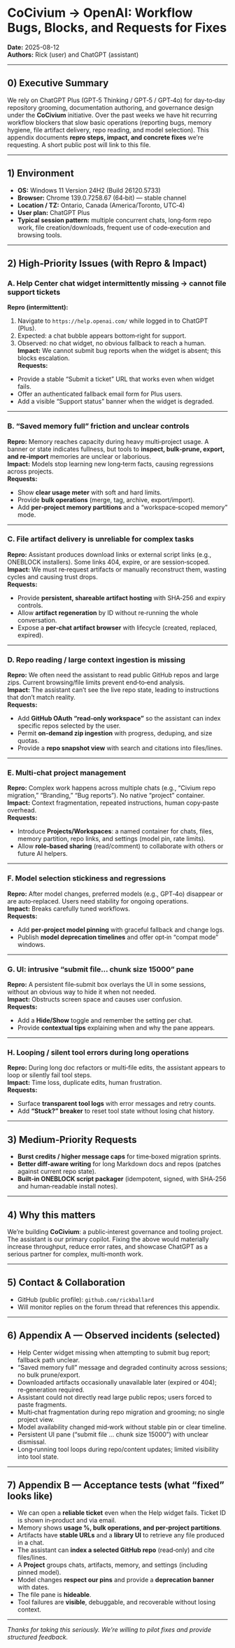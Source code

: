 # CoCivium → OpenAI: Workflow Bugs, Blocks, and Requests for Fixes  
**Date:** 2025-08-12  
**Authors:** Rick (user) and ChatGPT (assistant)  

---

## 0) Executive Summary
We rely on ChatGPT Plus (GPT‑5 Thinking / GPT‑5 / GPT‑4o) for day‑to‑day repository grooming, documentation authoring, and governance design under the **CoCivium** initiative.  Over the past weeks we have hit recurring workflow blockers that slow basic operations (reporting bugs, memory hygiene, file artifact delivery, repo reading, and model selection).  This appendix documents **repro steps, impact, and concrete fixes** we’re requesting.  A short public post will link to this file.

---

## 1) Environment
- **OS:** Windows 11 Version 24H2 (Build 26120.5733)  
- **Browser:** Chrome 139.0.7258.67 (64‑bit) — stable channel  
- **Location / TZ:** Ontario, Canada (America/Toronto, UTC‑4)  
- **User plan:** ChatGPT Plus  
- **Typical session pattern:** multiple concurrent chats, long‑form repo work, file creation/downloads, frequent use of code‑execution and browsing tools.  

---

## 2) High‑Priority Issues (with Repro & Impact)

### A. Help Center chat widget intermittently missing → cannot file support tickets
**Repro (intermittent):**
1. Navigate to `https://help.openai.com/` while logged in to ChatGPT (Plus).  
2. Expected: a chat bubble appears bottom‑right for support.  
3. Observed: no chat widget, no obvious fallback to reach a human.  
**Impact:** We cannot submit bug reports when the widget is absent; this blocks escalation.  
**Requests:**  
- Provide a stable “Submit a ticket” URL that works even when widget fails.  
- Offer an authenticated fallback email form for Plus users.  
- Add a visible “Support status” banner when the widget is degraded.

---

### B. “Saved memory full” friction and unclear controls
**Repro:** Memory reaches capacity during heavy multi‑project usage.  A banner or state indicates fullness, but tools to **inspect, bulk‑prune, export, and re‑import** memories are unclear or laborious.  
**Impact:** Models stop learning new long‑term facts, causing regressions across projects.  
**Requests:**  
- Show **clear usage meter** with soft and hard limits.  
- Provide **bulk operations** (merge, tag, archive, export/import).  
- Add **per‑project memory partitions** and a “workspace‑scoped memory” mode.  

---

### C. File artifact delivery is unreliable for complex tasks
**Repro:** Assistant produces download links or external script links (e.g., ONEBLOCK installers).  Some links 404, expire, or are session‑scoped.  
**Impact:** We must re‑request artifacts or manually reconstruct them, wasting cycles and causing trust drops.  
**Requests:**  
- Provide **persistent, shareable artifact hosting** with SHA‑256 and expiry controls.  
- Allow **artifact regeneration** by ID without re‑running the whole conversation.  
- Expose a **per‑chat artifact browser** with lifecycle (created, replaced, expired).  

---

### D. Repo reading / large context ingestion is missing
**Repro:** We often need the assistant to read public GitHub repos and large zips.  Current browsing/file limits prevent end‑to‑end analysis.  
**Impact:** The assistant can’t see the live repo state, leading to instructions that don’t match reality.  
**Requests:**  
- Add **GitHub OAuth “read‑only workspace”** so the assistant can index specific repos selected by the user.  
- Permit **on‑demand zip ingestion** with progress, deduping, and size quotas.  
- Provide a **repo snapshot view** with search and citations into files/lines.  

---

### E. Multi‑chat project management
**Repro:** Complex work happens across multiple chats (e.g., “Civium repo migration,” “Branding,” “Bug reports”).  No native “project” container.  
**Impact:** Context fragmentation, repeated instructions, human copy‑paste overhead.  
**Requests:**  
- Introduce **Projects/Workspaces**: a named container for chats, files, memory partition, repo links, and settings (model pin, rate limits).  
- Allow **role‑based sharing** (read/comment) to collaborate with others or future AI helpers.  

---

### F. Model selection stickiness and regressions
**Repro:** After model changes, preferred models (e.g., GPT‑4o) disappear or are auto‑replaced.  Users need stability for ongoing operations.  
**Impact:** Breaks carefully tuned workflows.  
**Requests:**  
- Add **per‑project model pinning** with graceful fallback and change logs.  
- Publish **model deprecation timelines** and offer opt‑in “compat mode” windows.  

---

### G. UI: intrusive “submit file… chunk size 15000” pane
**Repro:** A persistent file‑submit box overlays the UI in some sessions, without an obvious way to hide it when not needed.  
**Impact:** Obstructs screen space and causes user confusion.  
**Requests:**  
- Add a **Hide/Show** toggle and remember the setting per chat.  
- Provide **contextual tips** explaining when and why the pane appears.

---

### H. Looping / silent tool errors during long operations
**Repro:** During long doc refactors or multi‑file edits, the assistant appears to loop or silently fail tool steps.  
**Impact:** Time loss, duplicate edits, human frustration.  
**Requests:**  
- Surface **transparent tool logs** with error messages and retry counts.  
- Add **“Stuck?” breaker** to reset tool state without losing chat history.  

---

## 3) Medium‑Priority Requests
- **Burst credits / higher message caps** for time‑boxed migration sprints.  
- **Better diff‑aware writing** for long Markdown docs and repos (patches against current repo state).  
- **Built‑in ONEBLOCK script packager** (idempotent, signed, with SHA‑256 and human‑readable install notes).  

---

## 4) Why this matters
We’re building **CoCivium**: a public‑interest governance and tooling project.  The assistant is our primary copilot.  Fixing the above would materially increase throughput, reduce error rates, and showcase ChatGPT as a serious partner for complex, multi‑month work.

---

## 5) Contact & Collaboration
- GitHub (public profile): `github.com/rickballard`  
- Will monitor replies on the forum thread that references this appendix.  

---

## 6) Appendix A — Observed incidents (selected)
- Help Center widget missing when attempting to submit bug report; fallback path unclear.  
- “Saved memory full” message and degraded continuity across sessions; no bulk prune/export.  
- Downloaded artifacts occasionally unavailable later (expired or 404); re‑generation required.  
- Assistant could not directly read large public repos; users forced to paste fragments.  
- Multi‑chat fragmentation during repo migration and grooming; no single project view.  
- Model availability changed mid‑work without stable pin or clear timeline.  
- Persistent UI pane (“submit file … chunk size 15000”) with unclear dismissal.  
- Long‑running tool loops during repo/content updates; limited visibility into tool state.

---

## 7) Appendix B — Acceptance tests (what “fixed” looks like)
- We can open a **reliable ticket** even when the Help widget fails.  Ticket ID is shown in‑product and via email.  
- Memory shows **usage %, bulk operations, and per‑project partitions**.  
- Artifacts have **stable URLs** and a **library UI** to retrieve any file produced in a chat.  
- The assistant can **index a selected GitHub repo** (read‑only) and cite files/lines.  
- A **Project** groups chats, artifacts, memory, and settings (including pinned model).  
- Model changes **respect our pins** and provide a **deprecation banner** with dates.  
- The file pane is **hideable**.  
- Tool failures are **visible**, debuggable, and recoverable without losing context.

---

_Thanks for taking this seriously.  We’re willing to pilot fixes and provide structured feedback._